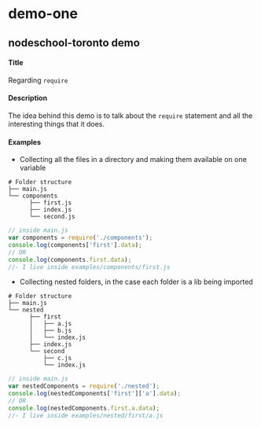 # demo-one

## nodeschool-toronto demo

#### Title
Regarding `require`

#### Description
The idea behind this demo is to talk about the `require` statement and all the
interesting things that it does.

#### Examples
- Collecting all the files in a directory and making them available on one variable
```
# Folder structure
├── main.js
└── components
      ├── first.js
      ├── index.js
      └── second.js
```
```javascript
// inside main.js
var components = require('./components');
console.log(components['first'].data);
// OR
console.log(components.first.data);
//- I live inside examples/components/first.js
```

- Collecting nested folders, in the case each folder is a lib being imported
```
# Folder structure
├── main.js
└── nested
      ├── first
      │   ├── a.js
      │   ├── b.js
      │   └── index.js
      ├── index.js
      └── second
          ├── c.js
          └── index.js
```
```javascript
// inside main.js
var nestedComponents = require('./nested');
console.log(nestedComponents['first']['a'].data);
// OR
console.log(nestedComponents.first.a.data);
//- I live inside examples/nested/first/a.js
```
